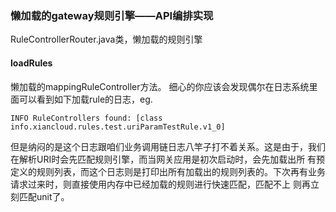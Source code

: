 ### 懒加载的gateway规则引擎——API编排实现
RuleControllerRouter.java类，懒加载的规则引擎
#### loadRules
懒加载的mappingRuleController方法。
细心的你应该会发现偶尔在日志系统里面可以看到如下加载rule的日志，eg.
```
INFO RuleControllers found: [class info.xiancloud.rules.test.uriParamTestRule.v1_0]
```
但是纳闷的是这个日志跟咱们业务调用链日志八竿子打不着关系。这是由于，我们在解析URI时会先匹配规则引擎，而当网关应用是初次启动时，会先加载出所
有预定义的规则列表，而这个日志则是打印出所有加载出的规则列表的。下次再有业务请求过来时，则直接使用内存中已经加载的规则进行快速匹配，匹配不上
则再立刻匹配unit了。